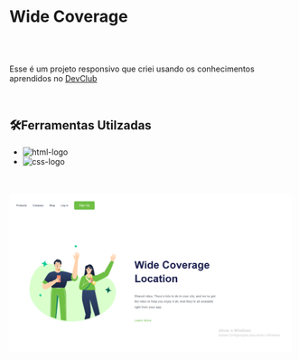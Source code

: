 <h1>Wide Coverage</h1>
<br>
<br>
<p>Esse é um projeto responsivo que criei usando os conhecimentos aprendidos no <a href="https://rodolfomori.com.br/devclub">DevClub</a></p>
<br>
<h2>🛠️Ferramentas Utilzadas</h2>
<ul>
  <li><img src="https://img.shields.io/badge/HTML5-E34F26?style=for-the-badge&logo=html5&logoColor=white" alt="html-logo"/></li>
  <li><img src="https://img.shields.io/badge/CSS3-1572B6?style=for-the-badge&logo=css3&logoColor=white" alt="css-logo"/></li>
</ul>
<br><br>
<img src="https://github.com/Ya-go17/Wide-Coverage-Location/blob/master/assets/wide-desktop.png?raw=true" alt="wide-coverage-image" width="500px"/>
